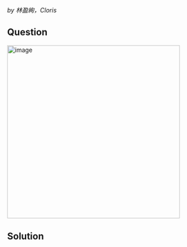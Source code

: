 *by 林盈絢，Cloris*

## Question

<img width="400" alt="image" src="https://github.com/user-attachments/assets/fb5fd320-aa25-463b-be0f-a6f68e1e6235" />

## Solution
